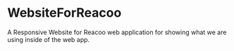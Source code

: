 # WebsiteForReacoo
A Responsive Website for Reacoo web application for showing what we are using inside of the web app. 
